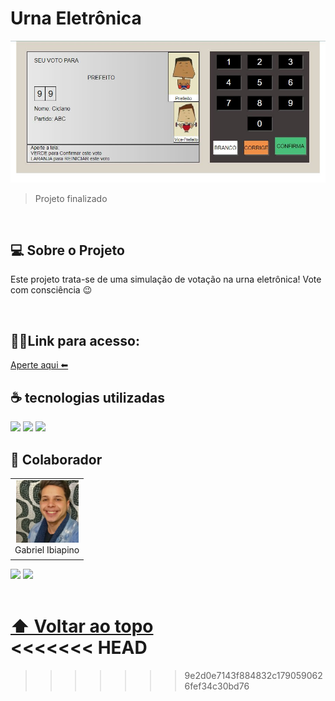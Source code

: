# Urna Eletrônica

<img src="./img/print.jpg" alt="IMG-Urna">


> Projeto finalizado 
<br>

## 💻 Sobre o Projeto

Este projeto trata-se de uma simulação de votação na urna eletrônica! Vote com consciência 😉

<br>

## 👨‍💻Link para acesso: 
<a href="https://lourenco-biel.github.io/Urna-Eletronica/">Aperte aqui ⬅ </a>

## ☕ tecnologias utilizadas

<img src="https://img.shields.io/badge/JavaScript-F7DF1E?style=for-the-badge&logo=javascript&logoColor=black">
<img src="https://img.shields.io/badge/HTML-239120?style=for-the-badge&logo=html5&logoColor=white">
<img src="https://img.shields.io/badge/CSS-239120?&style=for-the-badge&logo=css3&logoColor=white">

<br>

## 🤝 Colaborador

<table>
  <tr>
    <td align="center">
      <a href="#">
        <img src="./img/Eu.jpg" width="100px;" alt="Foto do Gabriel Silva no GitHub"/><br>
        <sub>
          <a >Gabriel Ibiapino</a>
        </sub>
      </a>
    </td>
  </tr>
</table>

<div>
 <a href="https://www.linkedin.com/in/gabriel-ibiapino-louren%C3%A7o-da-silva-749b78198/" target="_blank"><img src="https://img.shields.io/badge/-LinkedIn-%230077B5?style=for-the-badge&logo=linkedin&logoColor=white" target="_blank"></a> 
<a href = "mailto:lourencogabriel77@gmail.com"><img src="https://img.shields.io/badge/-Gmail-%23333?style=for-the-badge&logo=gmail&logoColor=white" target="_blank"></a>
</div>
<br>


[⬆ Voltar ao topo](#Urna-Eletrônica)<br>
<<<<<<< HEAD
=======

>>>>>>> 9e2d0e7143f884832c1790590626fef34c30bd76
